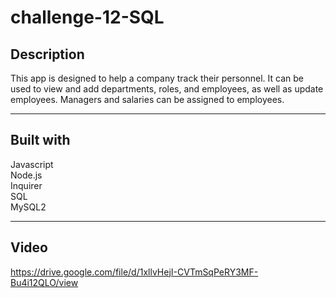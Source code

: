 # challenge-12-SQL


## Description

This app is designed to help a company track their personnel. It can be used to view and add departments, roles, and employees, as well as update employees. Managers and salaries can be assigned to employees.

---


## Built with

Javascript  
Node.js  
Inquirer  
SQL  
MySQL2

---


## Video

https://drive.google.com/file/d/1xllvHejI-CVTmSqPeRY3MF-Bu4i12QLO/view
